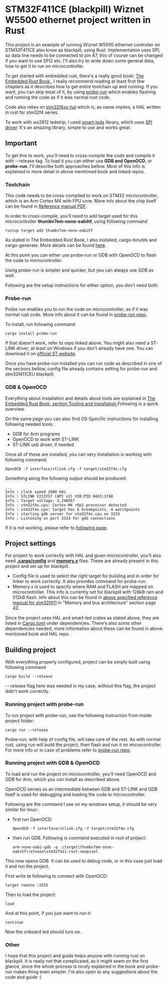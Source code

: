 # STM32F411CE (blackpill) Wiznet W5500 ethernet project written in Rust

This project is an example of running Wiznet W5500 ethernet controller on STM32F411CE also know as blackpill, using Rust. Implementation uses SPI, so data line needs to be connected to pin A7, this of course can be changed if you want to use SPI2 etc.
I'll also try to write down some general data, how to get it to run on microcontroller.

To get started with embedded rust, there's a really good book: [The Embedded Rust Book ](https://docs.rust-embedded.org/book/intro/index.html), I really recommend reading at least first few chapters as it describes how to get entire toolchain up and running. If you want, you can skip most of it, by using [probe-run](https://github.com/knurling-rs/probe-run) which enables flashing and running the code as if it was normal rust code.

Code also relies on [stm32f4xx-hal](https://github.com/stm32-rs/stm32f4xx-hal) which is, as name implies, a HAL written in rust for stm32f4 series.

To work with ws2812 ledstrip, I used [smart-leds](https://github.com/smart-leds-rs/smart-leds) library, which uses [SPI driver](https://github.com/smart-leds-rs/ws2812-spi-rs). It's an amazing library, simple to use and works great.

## Important

To get this to work, you'll need to cross-compile the code and compile it with --release tag. To load it you can either use <b>GDB and OpenOCD</b>, or <b>probe-run</b>. I'll describe both approaches bellow. Most of this info is explained in more detail in above mentioned book and linked repos.

### Toolchain

This code needs to be cross-compiled to work on STM32 microcontroller, which is an Arm Cortex M4 with FPU core. More info about the chip itself can be found in [Reference manual PDF](https://www.st.com/resource/en/reference_manual/dm00119316-stm32f411xc-e-advanced-arm-based-32-bit-mcus-stmicroelectronics.pdf).


In order to cross-compile, you'll need to add target used for this microcontroller <b>thumbv7em-none-eabihf</b>, using following command
```
rustup target add thumbv7em-none-eabihf
```

As stated in The Embedded Rust Book, I also installed, cargo-binutils and cargo-generate.
More details can be found [here](https://docs.rust-embedded.org/book/intro/install.html).

At this point you can either use probe-run or GDB with OpenOCD to flash the code to microcontroller. 

Using probe-run is simpler and quicker, but you can always use GDB as well.

Following are the setup instructions for either option, you don't need both.

### Probe-run

Probe run enables you to run the code on microcontroller, as if it was normal rust code. More info about it can be found in [probe-run repo](https://github.com/knurling-rs/probe-run).

To install, run following command:
```
cargo install probe-run
```

If that doesn't work, refer to repo linked above. You might also need a ST-LINK driver, at least on Windows if you don't already have one. You can download it on [official ST website](https://www.st.com/en/development-tools/stsw-link009.html).

Once you have probe-run installed you can run code as described in one of the sections bellow, config file already contains setting for probe-run and stm32f411CEU blackpill.

### GDB & OpenOCD

Everything about installation and details about tools are explained in [The Embedded Rust Book, section Tooling and Installation
](https://docs.rust-embedded.org/book/intro/tooling.html)Following is a quick overview.

On the same page you can also find OS-Specific instructions for installing following needed tools:
- GDB for Arm programs
- OpenOCD to work with ST-LINK
- ST-LINK usb driver, if needed

Once all of these are installed, you can very installation is working with following command:
```
OpenOCD -f interface/stlink.cfg -f target/stm32f4x.cfg
```
Something along the following output should be produced:
```
...
Info : clock speed 2000 kHz
Info : STLINK V2J37S7 (API v2) VID:PID 0483:3748
Info : Target voltage: 3.240957
Info : stm32f4x.cpu: Cortex-M4 r0p1 processor detected
Info : stm32f4x.cpu: target has 6 breakpoints, 4 watchpoints
Info : starting gdb server for stm32f4x.cpu on 3333
Info : Listening on port 3333 for gdb connections
```
If it is not working, please refer to [following page](https://docs.rust-embedded.org/book/intro/install/verify.html).

## Project settings

For project to work correctly with HAL and given microcontroller, you'll also need <b>[.cargo/config](https://github.com/blaz-r/STM32F411-rust-neopixel/tree/main/.cargo/config)</b> and <b>[memory.x](https://github.com/blaz-r/STM32F411-rust-neopixel/tree/main/memory.x)</b> files. These are already present in this project and set up for blackpill.
- Config file is used to select the right target for building and in order for linker to work correctly. It also provides command for probe-run.
- Memory.x is used to specify where RAM and FLASH are mapped on microcontroller. This info is currently set for blackpill with 128kB ram and 512kB flash. Info about this can be found in [above specified reference manual for stm32f411](https://www.st.com/resource/en/reference_manual/dm00119316-stm32f411xc-e-advanced-arm-based-32-bit-mcus-stmicroelectronics.pdf)  in "Memory and bus architecture" section page 42.

Since the project uses HAL and smart-led crates as stated above, they are listed in [Cargo.toml](https://github.com/blaz-r/STM32F411-rust-neopixel/tree/main/Cargo.toml) under dependencies. There's also some other dependencies needed, more information about these can be found in above mentioned book and HAL repo.

## Building project

With everything properly configured, project can be simply built using following command
```
cargo build --release
```
-- release flag here was needed in my case, without this flag, the project didn't work correctly.


### Running project with probe-run

To run project with probe-run, use the following instruction from inside project folder:
```
cargo run --release
```
Probe-run, with help of config file, will take care of the rest. As with normal rust, using run will build the project, then flash and run it on microcontroller. For more info or in case of problems refer to [probe-run repo](https://github.com/knurling-rs/probe-run).


### Running project with GDB & OpenOCD

To load and run the project on microcontroller, you'll need OpenOCD and GDB for Arm, which you can install as described above.

OpenOCD serves as an intermediate between GDB and ST-LINK and GDB itself is used for debugging and loading the code to microcontroller.

Following are the command I use on my windows setup, it should be very similar for linux:
- first run OpenOCD: 
    ```
    OpenOCD -f interface/stlink.cfg -f target/stm32f4x.cfg
    ```
- then run GDB. Following is command executed in root of project:
    ```
    arm-none-eabi-gdb -q .\target\thumbv7em-none-eabihf\release\stm32f411-rust-neopixel
    ```

This now opens GDB. It can be used to debug code, or in this case just load it and run the project.

First write te following to connect with OpenOCD:
```
target remote :3333
```

Then to load the project:
```
load
```

And at this point, if you just want to run it:
```
continue
```

Now the onboard led should turn on.


### Other

I hope that this project and guide helps anyone with running rust on blackpill. It is really not that complicated, as it might seem on the first glance, since the whole process is nicely explained in the book and probe-run makes thing even simpler. I'm also open to any suggestions about the code and guide :)
